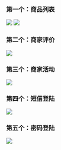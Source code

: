 ### 第一个：商品列表
![](https://github.com/liruofan/atguigu/tree/master/image/CgoB5l13HCyAa-HgAAF5vIw5qqs575.png)
![](https://github.com/liruofan/atguigu/tree/master/image/CgoB5l13HDuAbOTHAAFOntF_hNE166.png)

### 第二个：商家评价
![](https://github.com/liruofan/atguigu/tree/master/image/CgoB5l13HFKAa_GUAAEIHhRsZG4468.png)

### 第三个：商家活动
![](https://github.com/liruofan/atguigu/tree/master/image/CgoB5l13HFyAG6CHAAEmwYXgfEk124.png)

### 第四个：短信登陆
![](https://github.com/liruofan/atguigu/tree/master/image/CgoB5l13HGSAd_vAAABWujEvFyU169.png)

### 第五个：密码登陆
![](https://github.com/liruofan/atguigu/tree/master/image/CgotOV13HG6AJY-aAABPLKb4x_c301.png)
